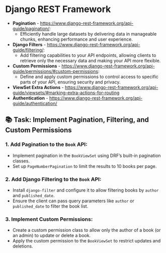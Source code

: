 # Django REST Framework 

- **Pagination** - https://www.django-rest-framework.org/api-guide/pagination/:
  - Efficiently handle large datasets by delivering data in manageable chunks, enhancing performance and user experience.
- **Django Filters** - https://www.django-rest-framework.org/api-guide/filtering/:
  - Add filtering capabilities to your API endpoints, allowing clients to retrieve only the necessary data and making your API more flexible.
- **Custom Permissions** - https://www.django-rest-framework.org/api-guide/permissions/#custom-permissions:
  - Define and apply custom permissions to control access to specific parts of your API, ensuring security and privacy.
- **ViewSet Extra Actions** - https://www.django-rest-framework.org/api-guide/viewsets/#marking-extra-actions-for-routing
- **Authentication** - https://www.django-rest-framework.org/api-guide/authentication/


## 📚 Task: Implement Pagination, Filtering, and Custom Permissions

### 1. Add Pagination to the `Book` API:
- Implement pagination in the `BookViewSet` using DRF’s built-in pagination classes.
- Set up `PageNumberPagination` to limit the results to 10 books per page.

### 2. Add Django Filtering to the `Book` API:
- Install `django-filter` and configure it to allow filtering books by `author` and `published_date`.
- Ensure the client can pass query parameters like `author` or `published_date` to filter the book list.

### 3. Implement Custom Permissions:
- Create a custom permission class to allow only the author of a book (or an admin) to update or delete a book.
- Apply the custom permission to the `BookViewSet` to restrict updates and deletions.
